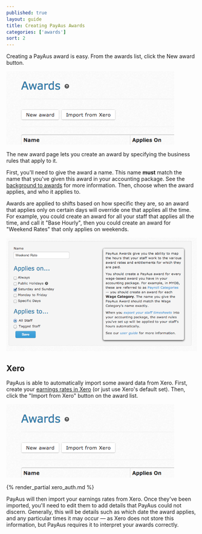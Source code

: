 ```yaml
---
published: true
layout: guide
title: Creating PayAus Awards
categories: ['awards']
sort: 2
---
```


Creating a PayAus award is easy. From the awards list, click the New award button.

![The new award button](/img/awards/awards_list.png)

The new award page lets you create an award by specifying the business rules that apply to it.

First, you'll need to give the award a name. This name **must** match the name that you've given this award in your accounting package. See the [background to awards](../intro/) for more information. Then, choose when the award applies, and who it applies to.

Awards are applied to shifts based on how specific they are, so an award that applies only on certain days will override one that applies all the time. For example, you could create an award for all your staff that applies all the time, and call it "Base Hourly", then you could create an award for "Weekend Rates" that only applies on weekends.

![Creating an award](/img/awards/create_award.png)

## Xero

PayAus is able to automatically import some award data from Xero. First, create your [earnings rates in Xero](http://help.xero.com/#PayrollPayItems) (or just use Xero's default set). Then, click the "Import from Xero" button on the award list.

![The Import from Xero button](/img/awards/awards_list.png)

{% render_partial xero_auth.md %}

PayAus will then import your earnings rates from Xero. Once they've been imported, you'll need to edit them to add details that PayAus could not discern. Generally, this will be details such as which date the award applies, and any particular times it may occur &mdash; as Xero does not store this information, but PayAus requires it to interpret your awards correctly.